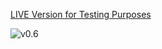 [LIVE Version for Testing Purposes](https://apv-player.vercel.app/)

![v0.6](https://github.com/user-attachments/assets/91410231-b49b-4bc3-9ad4-27d0a0f611ab)
